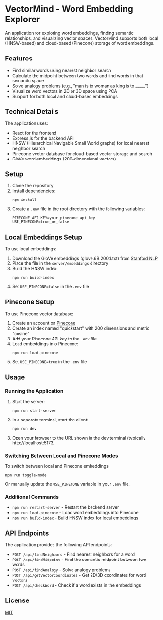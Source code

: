 # VectorMind - Word Embedding Explorer

An application for exploring word embeddings, finding semantic relationships, and visualizing vector spaces. VectorMind supports both local (HNSW-based) and cloud-based (Pinecone) storage of word embeddings.

## Features

- Find similar words using nearest neighbor search
- Calculate the midpoint between two words and find words in that semantic space
- Solve analogy problems (e.g., "man is to woman as king is to _____")
- Visualize word vectors in 2D or 3D space using PCA
- Support for both local and cloud-based embeddings

## Technical Details

The application uses:
- React for the frontend
- Express.js for the backend API
- HNSW (Hierarchical Navigable Small World graphs) for local nearest neighbor search
- Pinecone vector database for cloud-based vector storage and search
- GloVe word embeddings (200-dimensional vectors)

## Setup

1. Clone the repository
2. Install dependencies:
   ```
   npm install
   ```
3. Create a `.env` file in the root directory with the following variables:
   ```
   PINECONE_API_KEY=your_pinecone_api_key
   USE_PINECONE=true_or_false
   ```

## Local Embeddings Setup

To use local embeddings:

1. Download the GloVe embeddings (glove.6B.200d.txt) from [Stanford NLP](https://nlp.stanford.edu/projects/glove/)
2. Place the file in the `server/embeddings` directory
3. Build the HNSW index:
   ```
   npm run build-index
   ```
4. Set `USE_PINECONE=false` in the `.env` file

## Pinecone Setup

To use Pinecone vector database:

1. Create an account on [Pinecone](https://www.pinecone.io/)
2. Create an index named "quickstart" with 200 dimensions and metric "cosine"
3. Add your Pinecone API key to the `.env` file
4. Load embeddings into Pinecone:
   ```
   npm run load-pinecone
   ```
5. Set `USE_PINECONE=true` in the `.env` file

## Usage

### Running the Application

1. Start the server:
   ```
   npm run start-server
   ```
2. In a separate terminal, start the client:
   ```
   npm run dev
   ```
3. Open your browser to the URL shown in the dev terminal (typically http://localhost:5173)

### Switching Between Local and Pinecone Modes

To switch between local and Pinecone embeddings:

```
npm run toggle-mode
```

Or manually update the `USE_PINECONE` variable in your `.env` file.

### Additional Commands

- `npm run restart-server` - Restart the backend server
- `npm run load-pinecone` - Load word embeddings into Pinecone
- `npm run build-index` - Build HNSW index for local embeddings

## API Endpoints

The application provides the following API endpoints:

- `POST /api/findNeighbors` - Find nearest neighbors for a word
- `POST /api/findMidpoint` - Find the semantic midpoint between two words
- `POST /api/findAnalogy` - Solve analogy problems
- `POST /api/getVectorCoordinates` - Get 2D/3D coordinates for word vectors
- `POST /api/checkWord` - Check if a word exists in the embeddings

## License

[MIT](LICENSE)
